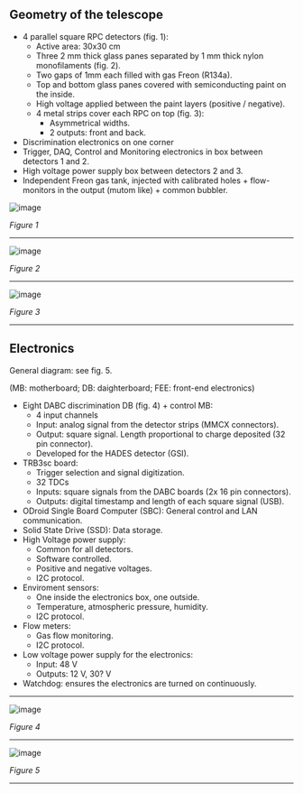 ## Geometry of the telescope

- 4 parallel square RPC detectors (fig. 1):
  - Active area: 30x30 cm
  - Three 2 mm thick glass panes separated by 1 mm thick nylon monofilaments (fig. 2).
  - Two gaps of 1mm each filled with gas Freon (R134a).
  - Top and bottom glass panes covered with semiconducting paint on the inside.
  - High voltage applied between the paint layers (positive / negative).
  - 4 metal strips cover each RPC on top (fig. 3):
    - Asymmetrical widths.
    - 2 outputs: front and back.
- Discrimination electronics on one corner
- Trigger, DAQ, Control and Monitoring electronics in box between detectors 1 and 2.
- High voltage power supply box between detectors 2 and 3.
- Independent Freon gas tank, injected with calibrated holes + flow-monitors in the output (mutom like) + common bubbler.

![image](https://github.com/cayesoneira/miniTRASGO/assets/21690353/0b2716cf-5745-44cd-9137-250d9f6d70d8)

_Figure 1_

---

![image](https://github.com/cayesoneira/miniTRASGO/assets/93153458/3c83d2de-22cb-4d7d-b89d-8f52a7710ed9)

_Figure 2_

---

![image](https://github.com/cayesoneira/miniTRASGO/assets/93153458/8e34e594-e490-4610-9654-66b07d65f65d)

_Figure 3_

---

## Electronics

General diagram: see fig. 5.

(MB: motherboard; DB: daighterboard; FEE: front-end electronics)

- Eight DABC discrimination DB (fig. 4) + control MB:
    - 4 input channels
    - Input: analog signal from the detector strips (MMCX connectors).
    - Output: square signal. Length proportional to charge deposited (32 pin connector).
    - Developed for the HADES detector (GSI).
- TRB3sc board:
    - Trigger selection and signal digitization.
    - 32 TDCs
    - Inputs: square signals from the DABC boards (2x 16 pin connectors).
    - Outputs: digital timestamp and length of each square signal (USB).
- ODroid Single Board Computer (SBC): General control and LAN communication.
- Solid State Drive (SSD): Data storage.
- High Voltage power supply:
    - Common for all detectors.
    - Software controlled.
    - Positive and negative voltages.
    - I2C protocol.
- Enviroment sensors:
    - One inside the electronics box, one outside.
    - Temperature, atmospheric pressure, humidity.
    - I2C protocol.
- Flow meters:
    - Gas flow monitoring.
    - I2C protocol.
- Low voltage power supply for the electronics:
    - Input: 48 V
    - Outputs: 12 V, 30? V
- Watchdog: ensures the electronics are turned on continuously.

---

![image](https://github.com/cayesoneira/miniTRASGO/assets/93153458/95f912cf-b274-4cfb-8519-419436ef5dd8)

_Figure 4_

---

![image](https://github.com/cayesoneira/miniTRASGO/assets/21690353/86c4fdca-18d2-4233-8ca4-95511cd59bbe)

_Figure 5_

---

